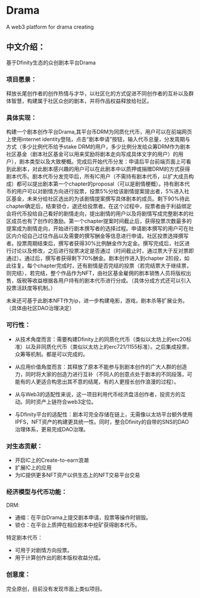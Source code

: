 # Drama
A web3 platform for drama creating

## **中文介绍：**

基于Dfinity生态的众创剧本平台Drama
  
### **项目愿景：**

释放长尾创作者的创作热情与才华，以社区化的方式促进不同创作者的互补以及群体智慧，构建属于社区众创的剧本，并将作品权益释放给社区。

### **具体实现：**

构建一个剧本创作平台Drama,其平台币DRM为同质化代币，用户可以在前端网页上使用internet identity登陆，点击“剧本申请”按钮，输入代币总量，分发周期与方式（多少比例代币给予stake DRM的用户，多少比例分发给众筹DRM作为剧本社区基金（剧本社区基金可以用来奖励将剧本走向写成具体文字的用户）的用户），剧本类型以及大致梗概。完成后开始代币分发：申请后平台前端页面上可看到此剧本，对此剧本感兴趣的用户可以在此剧本中以质押或捐赠DRM的方式获得剧本代币。剧本代币分发完毕后，所有IC用户（不需持有剧本代币，以扩大成员构成）都可以提出剧本第一个chapter的proposal（可以是剧情梗概）。持有剧本代币的用户可以对剧情方向进行投票，投票5%分给该剧情提案提出者，5%进入社区基金，未来分给社区选出的为该剧情提案撰写具体剧本的成员。剩下90%待此chapter确定后，结束锁仓，退还给投票者。在这个过程中，投票者由于利益绑定会将代币投给自己看好的剧情走向，提出剧情的用户以及将剧情写成完整剧本的社区成员也有了创作的激励。第一个chapter提案时间截止后，获得投票次数最多的提案成为剧情走向，开始进行剧本撰写者的选择过程。申请剧本撰写的用户可在社区内介绍自己过往作品以及需要的撰写酬金等信息进行申请。社区投票选择撰写者。投票周期结束后，撰写者获得30%比例酬金作为定金。撰写完成后，社区进行讨论以及修改，之后进行投票决定是否通过（时间截止时，通过票大于反对票即通过）。通过后，撰写者获得剩下70%酬金。剧本创作进入到chapter 2阶段，如此往复。每个chapter完成时，还有剧情是否完结的投票（若完结票大于继续票，则完结），若完结，整个作品作为NFT，由社区基金雇佣的剧本销售人员将版权出售，版税等收益根据各用户持有的剧本代币进行分成。（具体分成方式还可以引入投票活跃度等机制。）
 
 
未来还可基于此剧本NFT作为ip，进一步构建电影，游戏，剧本杀等扩展业务。（具体由社区DAO治理决定）
 
 
### **可行性：**

+ 从技术角度而言：需要构建Dfinity上的同质化代币（类似以太坊上的erc20标准）以及非同质化代币（类似以太坊上的erc721/1155标准）。之后集成投票，众筹等机制。都是可以完成的。 

+ 从应用价值角度而言：其释放了原本不能参与到剧本创作的广大人群的创造力，同时将大家的创造力进行互补（不同人的创意点处于剧本的不同段落，可能有的人更适合构思出其不意的结尾，有的人更擅长创作浪漫的过程）。 

+ 从与Web3的适配性来说，这一项目利用代币经济盘活创作者，投资方的互动。同时资产上链符合web3定位。 

+ 与Dfinity平台的适配性：剧本可完全存储在链上，无需像以太坊平台额外使用IPFS，NFT资产的构建更具统一性。同时，整合Dfinity的自带的SNS的DAO治理体系，更易完成DAO治理。 
   
   
   
### **对生态贡献：**

+ 开启IC上的Create-to-earn浪潮 
+ 扩展IC上的应用 
+ 为IC提供更多NFT资产以供生态上的NFT交易平台交易 
 
 
### **经济模型与代币功能：**

DRM: 
+ 通缩：在平台Drama上提交剧本申请，投票等操作时销毁。 
+ 锁仓：在平台上质押在相应剧本中挖矿获得剧本代币。 

特定剧本代币：
+ 可用于对剧情方向投票。 
+ 用于计算创作出的剧本版权收益分成。 
 
 
### **创意度：**

完全原创，目前没有发现市面上类似项目。
